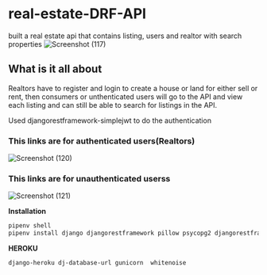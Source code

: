 # real-estate-DRF-API
built a real estate api that contains listing, users and realtor with search properties
![Screenshot (117)](https://user-images.githubusercontent.com/46121207/166107985-692bb119-e915-4635-ac48-c6ac8f654672.png)

## What is it all about
Realtors have to register and login to create a house or land for  either sell  or rent, then consumers or unthenticated users will go to the API and view each listing and can still be able to search for listings in the API.

Used djangorestframework-simplejwt to do the authentication

### This links are for authenticated users(Realtors)
![Screenshot (120)](https://user-images.githubusercontent.com/46121207/172001030-75d80747-0683-40d5-8c0e-f89be1515776.png)

### This links are for unauthenticated userss
![Screenshot (121)](https://user-images.githubusercontent.com/46121207/172001036-a9c87576-57d5-4361-af33-e43a9c4f54a1.png)

**Installation**

```xml
pipenv shell
pipenv install django djangorestframework pillow psycopg2 djangorestframework-simplejwt python-environ django-cors-headers 
```

**HEROKU**

```xml
django-heroku dj-database-url gunicorn  whitenoise
```
